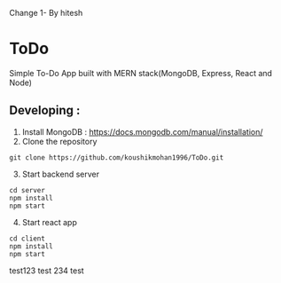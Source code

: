 Change 1- By hitesh
# ToDo

Simple To-Do App built with MERN stack(MongoDB, Express, React and Node)

## Developing :
1. Install MongoDB : https://docs.mongodb.com/manual/installation/
2. Clone the repository
```
git clone https://github.com/koushikmohan1996/ToDo.git
```
3. Start backend server 
```
cd server
npm install
npm start
```
4. Start react app
```
cd client
npm install
npm start
```
test123
test 234
test
